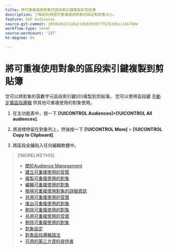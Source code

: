 ```yaml
---
title: 將可重複使用對象的區段索引鍵複製到剪貼簿
description: 了解如何檢視可重複使用對象的設定和對象大小。
feature: DSP Audiences
source-git-commit: 3059a5b211a8a219b02930f7f5763d5ec1467b8e
workflow-type: tm+mt
source-wordcount: '137'
ht-degree: 0%

---
```


# 將可重複使用對象的區段索引鍵複製到剪貼簿

您可以將對象的英數字元區段索引鍵(ID)複製到剪貼簿。 您可以使用區段鍵 [手動定義區段邏輯](audience-segment-logic-syntax.md) 供其他可重複使用的對象使用。

1. 在主功能表中，按一下 **[!UICONTROL Audiences]>[!UICONTROL All audiences]**.

1. 將游標停留在對象列上，然後按一下 **[!UICONTROL More]** > **[!UICONTROL Copy to Clipboard]**.

1. 將區段金鑰貼入任何編輯軟體中。

>[!MORELIKETHIS]
>
>* [關於Audience Management](audience-about.md)
>* [建立可重複使用的受眾](reusable-audience-create.md)
>* [複製可重複使用的對象](reusable-audience-duplicate.md)
>* [編輯可重複使用的對象](reusable-audience-edit.md)
>* [檢視可重複使用對象的詳細資訊](reusable-audience-view-details.md)
>* [共用可重複使用的受眾](reusable-audience-share.md)
>* [匯出可重複使用的對象](reusable-audience-export.md)
>* [刪除可重複使用的對象](reusable-audience-delete.md)
>* [共用可重複使用的受眾](reusable-audience-share.md)
>* [刪除可重複使用的對象](reusable-audience-delete.md)
>* [對象設定](audience-settings.md)
>* [對象區段邏輯語法](audience-segment-logic-syntax.md)
>* [可用的第三方資料提供者](third-party-data-providers.md)

